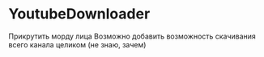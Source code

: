 # YoutubeDownloader
Прикрутить морду лица
Возможно добавить возможность скачивания всего канала целиком (не знаю, зачем)
